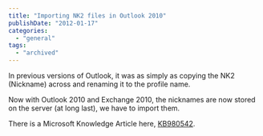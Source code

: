 ```yaml
---
title: "Importing NK2 files in Outlook 2010"
publishDate: "2012-01-17"
categories: 
  - "general"
tags:
  - "archived"
---
```


In previous versions of Outlook, it was as simply as copying the NK2 (Nickname) across and renaming it to the profile name.

Now with Outlook 2010 and Exchange 2010, the nicknames are now stored on the server (at long last), we have to import them.

There is a Microsoft Knowledge Article here, [KB980542](https://support.microsoft.com/kb/980542#ImportNK2Files_Outlook).
